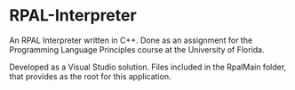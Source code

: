 # RPAL-Interpreter

An RPAL Interpreter written in C++.
Done as an assignment for the Programming Language Principles course at the University of Florida.

Developed as a Visual Studio solution. Files included in the RpalMain folder, that provides as the root for this application.